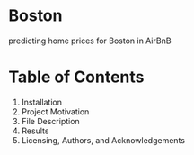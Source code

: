 # Boston
predicting home prices for Boston in AirBnB

# Table of Contents
1. Installation
2. Project Motivation
3. File Description
4. Results
5. Licensing, Authors, and Acknowledgements
